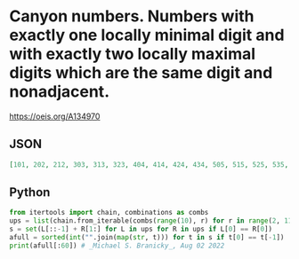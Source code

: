 # Canyon numbers\. Numbers with exactly one locally minimal digit and with exactly two locally maximal digits which are the same digit and nonadjacent\.
https://oeis.org/A134970
## JSON
```JSON
[101, 202, 212, 303, 313, 323, 404, 414, 424, 434, 505, 515, 525, 535, 545, 606, 616, 626, 636, 646, 656, 707, 717, 727, 737, 747, 757, 767, 808, 818, 828, 838, 848, 858, 868, 878, 909, 919, 929, 939, 949, 959, 969, 979, 989, 2012, 2102, 3013, 3023]
```
## Python
```Python
from itertools import chain, combinations as combs
ups = list(chain.from_iterable(combs(range(10), r) for r in range(2, 11)))
s = set(L[::-1] + R[1:] for L in ups for R in ups if L[0] == R[0])
afull = sorted(int("".join(map(str, t))) for t in s if t[0] == t[-1])
print(afull[:60]) # _Michael S. Branicky_, Aug 02 2022
```
